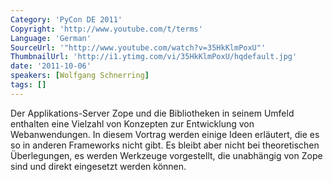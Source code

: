 ```yaml
---
Category: 'PyCon DE 2011'
Copyright: 'http://www.youtube.com/t/terms'
Language: 'German'
SourceUrl: '"http://www.youtube.com/watch?v=35HkKlmPoxU"'
ThumbnailUrl: 'http://i1.ytimg.com/vi/35HkKlmPoxU/hqdefault.jpg'
date: '2011-10-06'
speakers: [Wolfgang Schnerring]
tags: []
---
```

Der Applikations-Server Zope und die Bibliotheken in seinem Umfeld enthalten eine Vielzahl von Konzepten zur Entwicklung von Webanwendungen. In diesem Vortrag werden einige Ideen erläutert, die es so in anderen Frameworks nicht gibt. Es bleibt aber nicht bei theoretischen Überlegungen, es werden Werkzeuge vorgestellt, die unabhängig von Zope sind und direkt eingesetzt werden können.